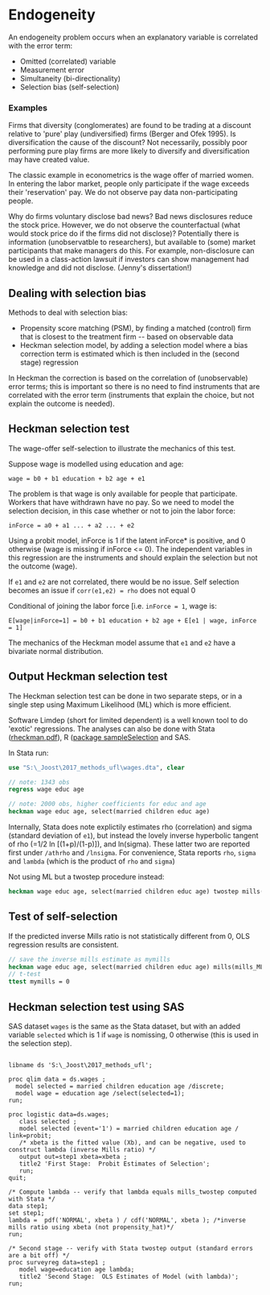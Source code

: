 # Endogeneity

An endogeneity problem occurs when an explanatory variable is correlated with the error term:

- Omitted (correlated) variable
- Measurement error 
- Simultaneity (bi-directionality)
- Selection bias (self-selection) 

### Examples

Firms that diversity (conglomerates) are found to be trading at a discount relative to 'pure' play (undiversified) firms (Berger and Ofek 1995). Is diversification the cause of the discount? Not necessarily, possibly poor performing pure play firms are more likely to diversify and diversification may have created value.

The classic example in econometrics is the wage offer of married women. In entering the labor market, people only participate if the wage exceeds their 'reservation' pay. We do not observe pay data non-participating people.

Why do firms voluntary disclose bad news? Bad news disclosures reduce the stock price. However, we do not observe the counterfactual (what would stock price do if the firms did not disclose)? Potentially there is information (unobservatble to researchers), but available to (some) market participants that make managers do this. For example, non-disclosure can be used in a class-action lawsuit if investors can show management had knowledge and did not disclose. (Jenny's dissertation!)

## Dealing with selection bias

Methods to deal with selection bias:

- Propensity score matching (PSM), by finding a matched (control) firm that is closest to the treatment firm -- based on observable data
- Heckman selection model, by adding a selection model where a bias correction term is estimated which is then included in the (second stage) regression 

In Heckman the correction is based on the correlation of (unobservable) error terms; this is important so there is no need to find instruments that are correlated with the error term (instruments that explain the choice, but not explain the outcome is needed).

## Heckman selection test

The wage-offer self-selection to illustrate the mechanics of this test.

Suppose wage is modelled using education and age:

`wage = b0 + b1 education + b2 age + e1`

The problem is that wage is only available for people that participate. Workers that have withdrawn have no pay. So we need to model the selection decision, in this case whether or not to join the labor force: 

`inForce = a0 + a1 ... + a2 ... + e2`

Using a probit model, inForce is 1 if the latent inForce* is positive, and 0 otherwise (wage is missing if inForce <= 0). The independent variables in this regression are the instruments and should explain the selection but not the outcome (wage).

If `e1` and `e2` are not correlated, there would be no issue. Self selection becomes an issue if `corr(e1,e2) = rho` does not equal 0

Conditional of joining the labor force [i.e. `inForce = 1`,  wage is:

`E[wage|inForce=1] = b0 + b1 education + b2 age + E[e1 | wage, inForce = 1]`

The mechanics of the Heckman model assume that `e1` and `e2` have a bivariate normal distribution.

## Output Heckman selection test

The Heckman selection test can be done in two separate steps, or in a single step using Maximum Likelihood (ML) which is more efficient.

Software Limdep (short for limited dependent) is a well known tool to do 'exotic' regressions. The analyses can also be done with Stata ([rheckman.pdf](https://www.stata.com/manuals13/rheckman.pdf)), R ([package sampleSelection](https://cran.r-project.org/web/packages/sampleSelection/sampleSelection.pdf) and SAS. 

In Stata run:

```Stata
use "S:\_Joost\2017_methods_ufl\wages.dta", clear

// note: 1343 obs
regress wage educ age

// note: 2000 obs, higher coefficients for educ and age
heckman wage educ age, select(married children educ age)
```

Internally, Stata does note explictily estimates rho (correlation) and sigma (standard deviation of `e1`), but instead the lovely inverse hyperbolic tangent of rho (=1/2 ln [(1+p)/(1-p)]), and ln(sigma). These latter two are reported first under `/athrho` and `/lnsigma`. For convenience, Stata reports `rho`, `sigma` and `lambda` (which is the product of `rho` and `sigma`)

Not using ML but a twostep procedure instead:

```Stata
heckman wage educ age, select(married children educ age) twostep mills(mills_twostep)
```

## Test of self-selection

If the predicted inverse Mills ratio is not statistically different from 0, OLS regression results are consistent.


```Stata
// save the inverse mills estimate as mymills
heckman wage educ age, select(married children educ age) mills(mills_ML)
// t-test
ttest mymills = 0
```

## Heckman selection test using SAS

SAS dataset `wages` is the same as the Stata dataset, but with an added variable `selected` which is 1 if `wage` is nomissing, 0 otherwise (this is used in the selection step).

```SAS

libname ds 'S:\_Joost\2017_methods_ufl';

proc qlim data = ds.wages ;
  model selected = married children education age /discrete;
  model wage = education age /select(selected=1);
run;
```

```SAS
proc logistic data=ds.wages;
   class selected ;
   model selected (event='1') = married children education age / link=probit;
   /* xbeta is the fitted value (Xb), and can be negative, used to construct lambda (inverse Mills ratio) */
   output out=step1 xbeta=xbeta ;
   title2 'First Stage:  Probit Estimates of Selection';
   run;
quit;

/* Compute lambda -- verify that lambda equals mills_twostep computed with Stata */
data step1;
set step1;
lambda =  pdf('NORMAL', xbeta ) / cdf('NORMAL', xbeta ); /*inverse mills ratio using xbeta (not propensity_hat)*/
run;

/* Second stage -- verify with Stata twostep output (standard errors are a bit off) */
proc surveyreg data=step1 ;
   model wage=education age lambda;   
   title2 'Second Stage:  OLS Estimates of Model (with lambda)';
run; 
```